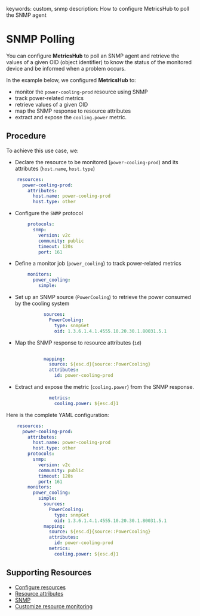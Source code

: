 keywords: custom, snmp
description: How to configure MetricsHub to poll the SNMP agent

# SNMP Polling

<!-- MACRO{toc|fromDepth=1|toDepth=2|id=toc} -->

You can configure **MetricsHub** to poll an SNMP agent and retrieve the values of a given OID (object identifier) to know the status of the monitored device and be informed when a problem occurs.

In the example below, we configured **MetricsHub** to:

* monitor the `power-cooling-prod` resource using SNMP
* track power-related metrics
* retrieve values of a given OID
* map the SNMP response to resource attributes
* extract and expose the `cooling.power` metric.

## Procedure

To achieve this use case, we:

* Declare the resource to be monitored (`power-cooling-prod`)​ and its attributes (`host.name`, `host.type`)​

```yaml
    resources:
      power-cooling-prod:
        attributes:
          host.name: power-cooling-prod
          host.type: other
```

* Configure the `SNMP` protocol

```yaml
        protocols:
          snmp:
            version: v2c
            community: public
            timeout: 120s
            port: 161
```

* Define a monitor job (`power_cooling`) to track power-related metrics​

```yaml
        monitors:
          power_cooling:
            simple:
```

* Set up an SNMP source (`PowerCooling`) to retrieve the power consumed by the cooling system

```yaml
              sources:
                PowerCooling:
                  type: snmpGet
                  oid: 1.3.6.1.4.1.4555.10.20.30.1.80031.5.1
```

* Map the SNMP response to resource attributes (`id`)​

```yaml

              mapping:
                source: ${esc.d}{source::PowerCooling}
                attributes:
                  id: power-cooling-prod
```

* Extract and expose the metric (`cooling.power`) from the SNMP response.

```yaml
                metrics:
                  cooling.power: ${esc.d}1
```

Here is the complete YAML configuration:

```yaml
    resources:
      power-cooling-prod:
        attributes:
          host.name: power-cooling-prod
          host.type: other
        protocols:
          snmp:
            version: v2c
            community: public
            timeout: 120s
            port: 161
        monitors:
          power_cooling:
            simple:
              sources:
                PowerCooling:
                  type: snmpGet
                  oid: 1.3.6.1.4.1.4555.10.20.30.1.80031.5.1
              mapping:
                source: ${esc.d}{source::PowerCooling}
                attributes:
                  id: power-cooling-prod
                metrics:
                  cooling.power: ${esc.d}1
```

## Supporting Resources

* [Configure resources](../configuration/configure-monitoring.md#step-3-configure-resources)
* [Resource attributes](../configuration/configure-monitoring.html#resource-attributes)
* [SNMP](../configuration/configure-monitoring.md#snmp)
* [Customize resource monitoring](../configuration/configure-monitoring.html#customize-resource-monitoring)
